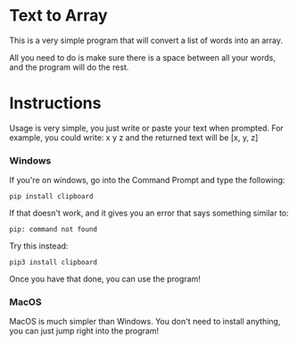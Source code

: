 # Text to Array

This is a very simple program that will convert a list of words into an array.

All you need to do is make sure there is a space between all your words, and the program will do the rest.

# Instructions

Usage is very simple, you just write or paste your text when prompted. For example, you could write:
x y z and the returned text will be [x, y, z]

### Windows

If you're on windows, go into the Command Prompt and type the following:

    pip install clipboard

If that doesn't work, and it gives you an error that says something similar to:

    pip: command not found

Try this instead:

    pip3 install clipboard


Once you have that done, you can use the program!

### MacOS

MacOS is much simpler than Windows. You don't need to install anything, you can just jump right into the program!
